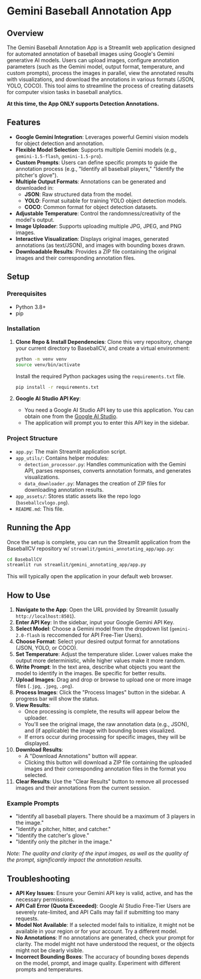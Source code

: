 # Gemini Baseball Annotation App

## Overview

The Gemini Baseball Annotation App is a Streamlit web application designed for automated annotation of baseball images using Google's Gemini generative AI models. Users can upload images, configure annotation parameters (such as the Gemini model, output format, temperature, and custom prompts), process the images in parallel, view the annotated results with visualizations, and download the annotations in various formats (JSON, YOLO, COCO). This tool aims to streamline the process of creating datasets for computer vision tasks in baseball analytics.

**At this time, the App ONLY supports Detection Annotations.**

## Features

*   **Google Gemini Integration**: Leverages powerful Gemini vision models for object detection and annotation.
*   **Flexible Model Selection**: Supports multiple Gemini models (e.g., `gemini-1.5-flash`, `gemini-1.5-pro`).
*   **Custom Prompts**: Users can define specific prompts to guide the annotation process (e.g., "Identify all baseball players," "Identify the pitcher's glove").
*   **Multiple Output Formats**: Annotations can be generated and downloaded in:
    *   **JSON**: Raw structured data from the model.
    *   **YOLO**: Format suitable for training YOLO object detection models.
    *   **COCO**: Common format for object detection datasets.
*   **Adjustable Temperature**: Control the randomness/creativity of the model's output.
*   **Image Uploader**: Supports uploading multiple JPG, JPEG, and PNG images.
*   **Interactive Visualization**: Displays original images, generated annotations (as text/JSON), and images with bounding boxes drawn.
*   **Downloadable Results**: Provides a ZIP file containing the original images and their corresponding annotation files.

## Setup

### Prerequisites

*   Python 3.8+
*   pip

### Installation

1.  **Clone Repo & Install Dependencies**:
    Clone this very repository, change your current directory to BaseballCV, and create a virtual environment:
    ```bash
    python -m venv venv
    source venv/bin/activate 
    ```
    Install the required Python packages using the `requirements.txt` file.
    ```bash
    pip install -r requirements.txt
    ```


2.  **Google AI Studio API Key**:
    *   You need a Google AI Studio API key to use this application. You can obtain one from the [Google AI Studio](aistudio.google.com).
    *   The application will prompt you to enter this API key in the sidebar.

### Project Structure

*   `app.py`: The main Streamlit application script.
*   `app_utils/`: Contains helper modules:
    *   `detection_processor.py`: Handles communication with the Gemini API, parses responses, converts annotation formats, and generates visualizations.
    *   `data_downloader.py`: Manages the creation of ZIP files for downloading annotation results.
*   `app_assets/`: Stores static assets like the repo logo (`baseballcvlogo.png`).
*   `README.md`: This file.

## Running the App

Once the setup is complete, you can run the Streamlit application from the BaseballCV repository w/ `streamlit/gemini_annotating_app/app.py`:

```bash
cd BaseballCV
streamlit run streamlit/gemini_annotating_app/app.py
```

This will typically open the application in your default web browser.

## How to Use

1.  **Navigate to the App**: Open the URL provided by Streamlit (usually `http://localhost:8501`).
2.  **Enter API Key**: In the sidebar, input your Google Gemini API Key.
3.  **Select Model**: Choose a Gemini model from the dropdown list (`gemini-2.0-flash` is reccomended for API Free-Tier Users).
4.  **Choose Format**: Select your desired output format for annotations (JSON, YOLO, or COCO).
5.  **Set Temperature**: Adjust the temperature slider. Lower values make the output more deterministic, while higher values make it more random.
6.  **Write Prompt**: In the text area, describe what objects you want the model to identify in the images. Be specific for better results.
7.  **Upload Images**: Drag and drop or browse to upload one or more image files (`.jpg`, `.jpeg`, `.png`).
8.  **Process Images**: Click the "Process Images" button in the sidebar. A progress bar will show the status.
9.  **View Results**:
    *   Once processing is complete, the results will appear below the uploader.
    *   You'll see the original image, the raw annotation data (e.g., JSON), and (if applicable) the image with bounding boxes visualized.
    *   If errors occur during processing for specific images, they will be displayed.
10. **Download Results**:
    *   A "Download Annotations" button will appear.
    *   Clicking this button will download a ZIP file containing the uploaded images and their corresponding annotation files in the format you selected.
11. **Clear Results**: Use the "Clear Results" button to remove all processed images and their annotations from the current session.

### Example Prompts

*   "Identify all baseball players. There should be a maximum of 3 players in the image."
*   "Identify a pitcher, hitter, and catcher."
*   "Identify the catcher's glove."
*   "Identify only the pitcher in the image."

*Note: The quality and clarity of the input images, as well as the quality of the prompt, significantly impact the annotation results.*

## Troubleshooting

*   **API Key Issues**: Ensure your Gemini API key is valid, active, and has the necessary permissions.
*   **API Call Error (Quota Exceeded)**: Google AI Studio Free-Tier Users are severely rate-limited, and API Calls may fail if submitting too many requests. 
*   **Model Not Available**: If a selected model fails to initialize, it might not be available in your region or for your account. Try a different model.
*   **No Annotations**: If no annotations are generated, check your prompt for clarity. The model might not have understood the request, or the objects might not be clearly visible.
*   **Incorrect Bounding Boxes**: The accuracy of bounding boxes depends on the model, prompt, and image quality. Experiment with different prompts and temperatures.
